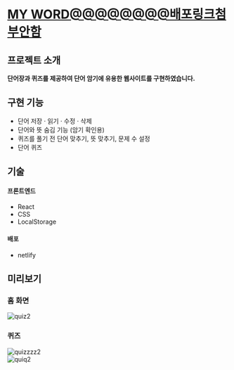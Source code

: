 # [MY WORD@@@@@@@@배포링크첨부안함](배포링크)

## 프로젝트 소개
**단어장과 퀴즈를 제공하여 단어 암기에 유용한 웹사이트를 구현하였습니다.**

## 구현 기능
- 단어 저장 · 읽기 · 수정 · 삭제
- 단어와 뜻 숨김 기능 (암기 확인용)
- 퀴즈를 풀기 전 단어 맞추기, 뜻 맞추기, 문제 수 설정
- 단어 퀴즈


## 기술
#### 프론트엔드
- React  
- CSS  
- LocalStorage  

#### 배포
- netlify  

## 미리보기
### 홈 화면  
![quiz2](https://user-images.githubusercontent.com/96046698/204846354-24100897-6c40-4b08-b4ea-a3f3cb8c8247.png)  


### 퀴즈  
![quizzzz2](https://user-images.githubusercontent.com/96046698/204847050-6ba3a9aa-3ff9-4d12-922b-5c66b6a0db5c.png)  
![quiq2](https://user-images.githubusercontent.com/96046698/204847687-e99d8594-9310-4d4d-a30d-0a0985af89f8.png)  
 



